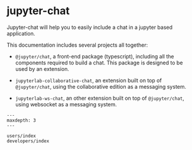 # jupyter-chat

Jupyter-chat will help you to easily include a chat in a jupyter based application.

This documentation includes several projects all together:

- `@jupyter/chat`, a front-end package (typescript), including all the components
required to build a chat. This package is designed to be used by an extension.

- `jupyterlab-collaborative-chat`, an extension built on top of `@jupyter/chat`, using
the collaborative edition as a messaging system.

- `jupyterlab-ws-chat`, an other extension built on top of `@jupyter/chat`, using
websocket as a messaging system.

```{toctree}
---
maxdepth: 3
---

users/index
developers/index
```
